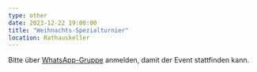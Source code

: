 ```yaml
---
type: other
date: 2023-12-22 19:00:00
title: "Weihnachts-Spezialturnier"
location: Rathauskeller
---
```


Bitte über [WhatsApp-Gruppe](https://chat.whatsapp.com/HQ7IINFrZB63esDNRqsIUw) anmelden, damit der Event stattfinden kann.
